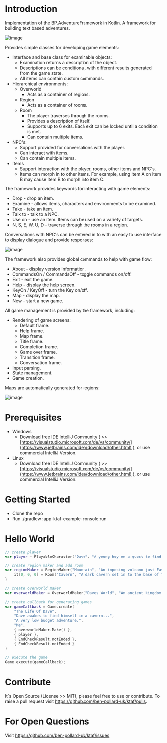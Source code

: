 # Introduction 
Implementation of the BP.AdventureFramework in Kotlin. A framework for building text based adventures.

![image](https://github.com/ben-pollard-uk/ktaf/assets/129943363/cc89e6a4-de53-4a80-8f1a-9160402b4b67)

Provides simple classes for developing game elements:
  * Interface and base class for examinable objects:
    * Examination returns a description of the object.
    * Descriptions can be conditional, with different results generated from the game state.
    * All items can contain custom commands.
  * Hierarchical environments:
    * Overworld
      * Acts as a container of regions.
    * Region
      * Acts as a container of rooms.
    * Room
      * The player traverses through the rooms.
      * Provides a description of itself.
      * Supports up to 6 exits. Each exit can be locked until a condition is met.
      * Can contain multiple items.
  * NPC's:
    * Support provided for conversations with the player.
    * Can interact with items.
    * Can contain multiple items.
  * Items
    * Support interaction with the player, rooms, other items and NPC's.
    * Items can morph in to other items. For example, using item A on item B may cause item B to morph into item C.
  
The framework provides keywords for interacting with game elements:
  * Drop - drop an item.
  * Examine - allows items, characters and environments to be examined.
  * Take - take an item.
  * Talk to - talk to a NPC.
  * Use on - use an item. Items can be used on a variety of targets.
  * N, S, E, W, U, D - traverse through the rooms in a region.

Conversations with NPC's can be entered in to with an easy to use interface to display dialogue and provide responses:

![image](https://github.com/ben-pollard-uk/ktaf/assets/129943363/19ce697e-66d2-4259-bef2-0286de1d53fb)
  
The framework also provides global commands to help with game flow:
  * About - display version information.
  * CommandsOn / CommandsOff - toggle commands on/off.
  * Exit - exit the game.
  * Help - display the help screen.
  * KeyOn / KeyOff - turn the Key on/off.
  * Map - display the map.
  * New - start a new game.

All game management is provided by the framework, including:
  * Rendering of game screens:
    * Default frame.
    * Help frame.
    * Map frame.
    * Title frame.
    * Completion frame.
    * Game over frame.
    * Transition frame.
    * Conversation frame.
  * Input parsing.
  * State management.
  * Game creation.
  
Maps are automatically generated for regions:

![image](https://github.com/ben-pollard-uk/ktaf/assets/129943363/5d137e42-cbf0-4b5e-b84b-d3c34c3d510a)

# Prerequisites
 * Windows
   * Download free IDE IntelliJ Community ( >> [https://visualstudio.microsoft.com/de/vs/community/](https://www.jetbrains.com/idea/download/other.html) ), or use commercial IntelliJ Version.
 * Linux
   * Download free IDE IntelliJ Community ( >> [https://visualstudio.microsoft.com/de/vs/community/](https://www.jetbrains.com/idea/download/other.html) ), or use commercial IntelliJ Version.

# Getting Started
 * Clone the repo
 * Run ./gradlew :app-ktaf-example-console:run

# Hello World
```kotlin
// create player
var player = PlayableCharacter("Dave", "A young boy on a quest to find the meaning of life.");

// create region maker and add room
var regionMaker = RegionMaker("Mountain", "An imposing volcano just East of town.").also {
    it[0, 0, 0] = Room("Cavern", "A dark cavern set in to the base of the mountain.")
}

// create overworld maker
var overworldMaker = OverworldMaker("Daves World", "An ancient kingdom.", regionMaker);

// create callback for generating games
var gameCallback = Game.create(
    "The Life Of Dave",
    "Dave awakes to find himself in a cavern...",
    "A very low budget adventure.",
    "Me",
    { overworldMaker.Make() },
    { player },
    { EndCheckResult.notEnded },
    { EndCheckResult.notEnded }
)

// execute the game
Game.execute(gameCallback);
```

# Contribute
It´s Open Source (License >> MIT), please feel free to use or contribute. To raise a pull request visit https://github.com/ben-pollard-uk/ktaf/pulls.

# For Open Questions
Visit https://github.com/ben-pollard-uk/ktaf/issues

